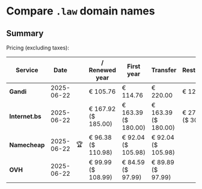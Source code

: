 # Compare `.law` domain names

## Summary

Pricing (excluding taxes):

| Service | Date |  | / Renewed year | First year | Transfer | Restoration |
|--|--|--|--|--|--|--|
| **Gandi** | 2025-06-22 |  | € 105.76 | € 114.76 | € 220.00 | € 129.28 |
| **Internet.bs** | 2025-06-22 |  | € 167.92<br>($ 185.00) | € 163.39<br>($ 180.00) | € 163.39<br>($ 180.00) | € 276.85<br>($ 305.00) |
| **Namecheap** | 2025-06-22 | 🏆 | € 96.38<br>($ 110.98) | € 92.04<br>($ 105.98) | € 92.04<br>($ 105.98) |  |
| **OVH** | 2025-06-22 |  | € 99.99<br>($ 108.99) | € 84.59<br>($ 97.99) | € 89.89<br>($ 97.99) |  |
